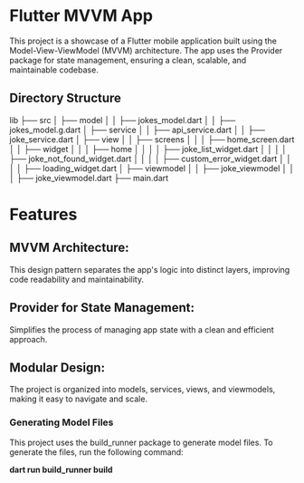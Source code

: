 # Flutter MVVM App

This project is a showcase of a Flutter mobile application built using the Model-View-ViewModel (MVVM) architecture. The app uses the Provider package for state management, ensuring a clean, scalable, and maintainable codebase.

## Directory Structure

lib
├── src
│   ├── model
│   │   ├── jokes_model.dart
│   │   ├── jokes_model.g.dart
│   ├── service
│   │   ├── api_service.dart
│   │   ├── joke_service.dart
│   ├── view
│   │   ├── screens
│   │   │   ├── home_screen.dart
│   │   ├── widget
│   │   │   ├── home
│   │   │   │   ├── joke_list_widget.dart
│   │   │   │   ├── joke_not_found_widget.dart
│   │   │   │   ├── custom_error_widget.dart
│   │   │   │   ├── loading_widget.dart
│   ├── viewmodel
│   │   ├── joke_viewmodel
│   │   │   ├── joke_viewmodel.dart
├── main.dart

# Features

## MVVM Architecture: 
This design pattern separates the app's logic into distinct layers, improving code readability and 
maintainability.

## Provider for State Management:

Simplifies the process of managing app state with a clean and efficient approach.
## Modular Design: 
The project is organized into models, services, views, and viewmodels, making it easy to navigate
and scale.

### Generating Model Files

This project uses the build_runner package to generate model files. To generate the files, run the
following command:

**dart run build_runner build**
